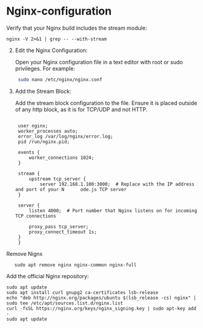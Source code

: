 # Nginx-configuration

Verify that your Nginx build includes the stream module:

```
nginx -V 2>&1 | grep -- --with-stream

```

2. Edit the Nginx Configuration:

   Open your Nginx configuration file in a text editor with root or sudo privileges. For example:

   ``` sh
    sudo nano /etc/nginx/nginx.conf
   ```

3. Add the Stream Block:

   Add the stream block configuration to the file. Ensure it is placed outside of any http block, as it is for TCP/UDP and not HTTP.

   ``` nginx

    user nginx;
    worker_processes auto;
    error_log /var/log/nginx/error.log;
    pid /run/nginx.pid;

    events {
        worker_connections 1024;
    }

    stream {
        upstream tcp_server {
            server 192.168.1.100:3000;  # Replace with the IP address and port of your N      ode.js TCP server
    }

    server {
        listen 4000;  # Port number that Nginx listens on for incoming TCP connections

        proxy_pass tcp_server;
        proxy_connect_timeout 1s;
    }
    }

   ```




Remove  Nignx
```
   sudo apt remove nginx nginx-common nginx-full
```
Add the official Nginx repository:

```
sudo apt update
sudo apt install curl gnupg2 ca-certificates lsb-release
echo "deb http://nginx.org/packages/ubuntu $(lsb_release -cs) nginx" | sudo tee /etc/apt/sources.list.d/nginx.list
curl -fsSL https://nginx.org/keys/nginx_signing.key | sudo apt-key add -
sudo apt update
```
